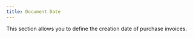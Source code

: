 ```yaml
---
title: Document Date
---
```



This section allows you to define the creation date of purchase invoices.
